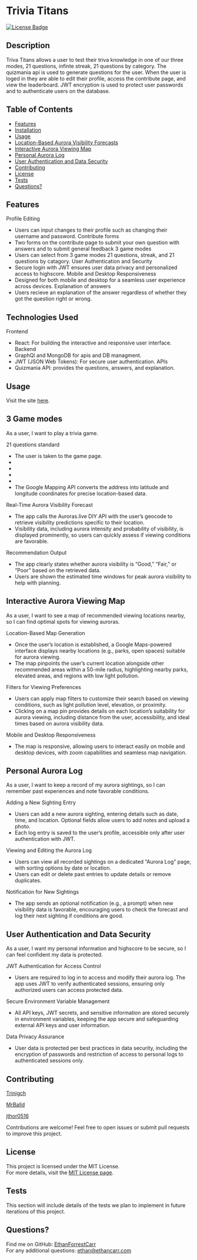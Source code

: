 # Trivia Titans

[![License Badge](https://img.shields.io/badge/License-MIT-blue.svg)](https://opensource.org/licenses/MIT)

## Description
Triva Titans allows a user to test their triva knowledge in one of our three modes, 21 questions, infinte streak, 21 questions by category. The quizmania api is used to generate questions for the user. When the user is loged in they are able to edit their profile, access the contribute page, and view the leaderboard. JWT encryption is used to protect user passwords and to authenticate users on the database.

## Table of Contents
- [Features](#features)
- [Installation](#installation)
- [Usage](#usage)
- [Location-Based Aurora Visibility Forecasts](#location-based-aurora-visibility-forecasts)
- [Interactive Aurora Viewing Map](#interactive-aurora-viewing-map)
- [Personal Aurora Log](#personal-aurora-log)
- [User Authentication and Data Security](#user-authentication-and-data-security)
- [Contributing](#contributing)
- [License](#license)
- [Tests](#tests)
- [Questions?](#questions)

## Features
Profile Editing
- Users can input changes to their profile such as changing their username and password.
Contribute forms
- Two forms on the contribute page to submit your own question with answers and to submit general feedback
3 game modes
- Users can select from 3 game modes 21 questions, streak, and 21 questions by catagory.
User Authentication and Security
- Secure login with JWT ensures user data privacy and personalized access to highscore.
Mobile and Desktop Responsiveness
- Designed for both mobile and desktop for a seamless user experience across devices.
Explanation of answers
- Users recieve an explanation of the answer regardless of whether they got the question right or wrong.

## Technologies Used
Frontend
- React: For building the interactive and responsive user interface.
Backend
- GraphQl and MongoDB for apis and DB managment.
- JWT (JSON Web Tokens): For secure user authentication.
APIs
- Quizmania API: provides the questions, answers, and explanation.

## Usage
Visit the site [here]().

## 3 Game modes

As a user, I want to play a trivia game.

21 questions standard
- The user is taken to the game page.
- 
- 
- 
- 
- The Google Mapping API converts the address into latitude and longitude coordinates for precise location-based data.

Real-Time Aurora Visibility Forecast
- The app calls the Auroras.live DIY API with the user’s geocode to retrieve visibility predictions specific to their location.
- Visibility data, including aurora intensity and probability of visibility, is displayed prominently, so users can quickly assess if viewing conditions are favorable.

Recommendation Output
- The app clearly states whether aurora visibility is “Good,” “Fair,” or “Poor” based on the retrieved data.
- Users are shown the estimated time windows for peak aurora visibility to help with planning.

## Interactive Aurora Viewing Map
As a user, I want to see a map of recommended viewing locations nearby, so I can find optimal spots for viewing auroras.

Location-Based Map Generation
- Once the user’s location is established, a Google Maps-powered interface displays nearby locations (e.g., parks, open spaces) suitable for aurora viewing.
- The map pinpoints the user’s current location alongside other recommended areas within a 50-mile radius, highlighting nearby parks, elevated areas, and regions with low light pollution.

Filters for Viewing Preferences
- Users can apply map filters to customize their search based on viewing conditions, such as light pollution level, elevation, or proximity.
- Clicking on a map pin provides details on each location’s suitability for aurora viewing, including distance from the user, accessibility, and ideal times based on aurora visibility data.

Mobile and Desktop Responsiveness
- The map is responsive, allowing users to interact easily on mobile and desktop devices, with zoom capabilities and seamless map navigation.

## Personal Aurora Log
As a user, I want to keep a record of my aurora sightings, so I can remember past experiences and note favorable conditions.

Adding a New Sighting Entry
- Users can add a new aurora sighting, entering details such as date, time, and location. Optional fields allow users to add notes and upload a photo.
- Each log entry is saved to the user’s profile, accessible only after user authentication with JWT.

Viewing and Editing the Aurora Log
- Users can view all recorded sightings on a dedicated “Aurora Log” page, with sorting options by date or location.
- Users can edit or delete past entries to update details or remove duplicates.

Notification for New Sightings
- The app sends an optional notification (e.g., a prompt) when new visibility data is favorable, encouraging users to check the forecast and log their next sighting if conditions are good.

## User Authentication and Data Security
As a user, I want my personal information and highscore to be secure, so I can feel confident my data is protected.

JWT Authentication for Access Control
- Users are required to log in to access and modify their aurora log. The app uses JWT to verify authenticated sessions, ensuring only authorized users can access protected data.

Secure Environment Variable Management
- All API keys, JWT secrets, and sensitive information are stored securely in environment variables, keeping the app secure and safeguarding external API keys and user information.

Data Privacy Assurance
- User data is protected per best practices in data security, including the encryption of passwords and restriction of access to personal logs to authenticated sessions only.

## Contributing
[Trinigch](https://github.com/Trinigch)

[MrBalld](https://github.com/MrBalld)

[jthor0516](https://github.com/jthor0516)

Contributions are welcome! Feel free to open issues or submit pull requests to improve this project.

## License
This project is licensed under the MIT License.  
For more details, visit the [MIT License page](https://opensource.org/licenses/MIT).

## Tests
This section will include details of the tests we plan to implement in future iterations of this project.

## Questions?
Find me on GitHub: [EthanForrestCarr](https://github.com/EthanForrestCarr)  
For any additional questions: ethan@ethancarr.com